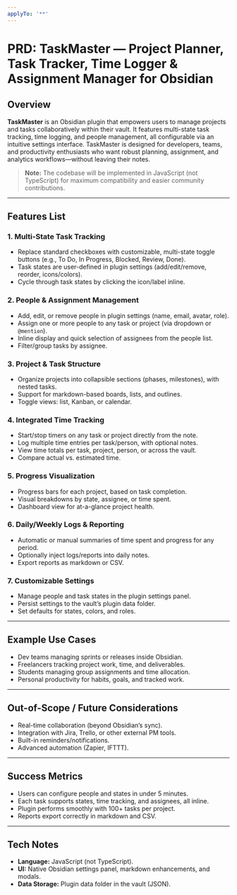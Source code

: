 ```yaml
---
applyTo: '**'
---
```

# PRD: TaskMaster — Project Planner, Task Tracker, Time Logger & Assignment Manager for Obsidian

## Overview

**TaskMaster** is an Obsidian plugin that empowers users to manage projects and tasks collaboratively within their vault. It features multi-state task tracking, time logging, and people management, all configurable via an intuitive settings interface. TaskMaster is designed for developers, teams, and productivity enthusiasts who want robust planning, assignment, and analytics workflows—without leaving their notes.

> **Note:** The codebase will be implemented in JavaScript (not TypeScript) for maximum compatibility and easier community contributions.

---

## Features List

### 1. Multi-State Task Tracking
- Replace standard checkboxes with customizable, multi-state toggle buttons (e.g., To Do, In Progress, Blocked, Review, Done).
- Task states are user-defined in plugin settings (add/edit/remove, reorder, icons/colors).
- Cycle through task states by clicking the icon/label inline.

### 2. People & Assignment Management
- Add, edit, or remove people in plugin settings (name, email, avatar, role).
- Assign one or more people to any task or project (via dropdown or `@mention`).
- Inline display and quick selection of assignees from the people list.
- Filter/group tasks by assignee.

### 3. Project & Task Structure
- Organize projects into collapsible sections (phases, milestones), with nested tasks.
- Support for markdown-based boards, lists, and outlines.
- Toggle views: list, Kanban, or calendar.

### 4. Integrated Time Tracking
- Start/stop timers on any task or project directly from the note.
- Log multiple time entries per task/person, with optional notes.
- View time totals per task, project, person, or across the vault.
- Compare actual vs. estimated time.

### 5. Progress Visualization
- Progress bars for each project, based on task completion.
- Visual breakdowns by state, assignee, or time spent.
- Dashboard view for at-a-glance project health.

### 6. Daily/Weekly Logs & Reporting
- Automatic or manual summaries of time spent and progress for any period.
- Optionally inject logs/reports into daily notes.
- Export reports as markdown or CSV.

### 7. Customizable Settings
- Manage people and task states in the plugin settings panel.
- Persist settings to the vault’s plugin data folder.
- Set defaults for states, colors, and roles.

---

## Example Use Cases

- Dev teams managing sprints or releases inside Obsidian.
- Freelancers tracking project work, time, and deliverables.
- Students managing group assignments and time allocation.
- Personal productivity for habits, goals, and tracked work.

---

## Out-of-Scope / Future Considerations

- Real-time collaboration (beyond Obsidian’s sync).
- Integration with Jira, Trello, or other external PM tools.
- Built-in reminders/notifications.
- Advanced automation (Zapier, IFTTT).

---

## Success Metrics

- Users can configure people and states in under 5 minutes.
- Each task supports states, time tracking, and assignees, all inline.
- Plugin performs smoothly with 100+ tasks per project.
- Reports export correctly in markdown and CSV.

---

## Tech Notes

- **Language:** JavaScript (not TypeScript).
- **UI:** Native Obsidian settings panel, markdown enhancements, and modals.
- **Data Storage:** Plugin data folder in the vault (JSON).
